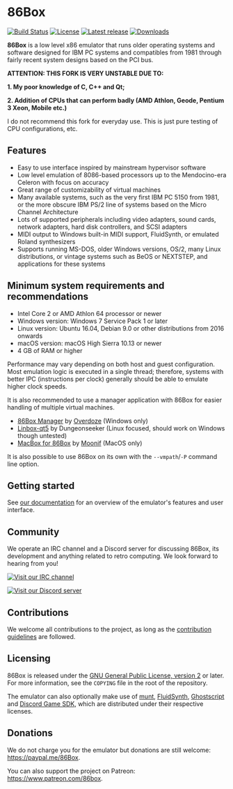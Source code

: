 86Box
=====

[![Build Status](https://ci.86box.net/job/86Box/badge/icon)](https://ci.86box.net/job/86Box/)
[![License](https://img.shields.io/github/license/86Box/86Box)](COPYING) [![Latest release](https://img.shields.io/github/release/86Box/86Box.svg)](https://github.com/86Box/86Box/releases) [![Downloads](https://img.shields.io/github/downloads/86Box/86Box/total.svg)](https://github.com/86Box/86Box/releases)

**86Box** is a low level x86 emulator that runs older operating systems and software designed for IBM PC systems and compatibles from 1981 through fairly recent system designs based on the PCI bus. 

**ATTENTION: THIS FORK IS VERY UNSTABLE DUE TO:**

**1. My poor knowledge of C, C++ and Qt;**

**2. Addition of CPUs that can perform badly (AMD Athlon, Geode, Pentium 3 Xeon, Mobile etc.)**

I do not recommend this fork for everyday use. This is just pure testing of CPU configurations, etc.

Features
--------

* Easy to use interface inspired by mainstream hypervisor software
* Low level emulation of 8086-based processors up to the Mendocino-era Celeron with focus on accuracy
* Great range of customizability of virtual machines
* Many available systems, such as the very first IBM PC 5150 from 1981, or the more obscure IBM PS/2 line of systems based on the Micro Channel Architecture
* Lots of supported peripherals including video adapters, sound cards, network adapters, hard disk controllers, and SCSI adapters
* MIDI output to Windows built-in MIDI support, FluidSynth, or emulated Roland synthesizers
* Supports running MS-DOS, older Windows versions, OS/2, many Linux distributions, or vintage systems such as BeOS or NEXTSTEP, and applications for these systems

Minimum system requirements and recommendations
-----------------------------------------------

* Intel Core 2 or AMD Athlon 64 processor or newer
* Windows version: Windows 7 Service Pack 1 or later
* Linux version: Ubuntu 16.04, Debian 9.0 or other distributions from 2016 onwards
* macOS version: macOS High Sierra 10.13 or newer
* 4 GB of RAM or higher

Performance may vary depending on both host and guest configuration. Most emulation logic is executed in a single thread; therefore, systems with better IPC (instructions per clock) generally should be able to emulate higher clock speeds.

It is also recommended to use a manager application with 86Box for easier handling of multiple virtual machines.

* [86Box Manager](https://github.com/86Box/86BoxManager) by [Overdoze](https://github.com/daviunic) (Windows only)
* [Linbox-qt5](https://github.com/Dungeonseeker/linbox-qt5) by Dungeonseeker (Linux focused, should work on Windows though untested)
* [MacBox for 86Box](https://github.com/Moonif/MacBox) by [Moonif](https://github.com/Moonif) (MacOS only)

It is also possible to use 86Box on its own with the `--vmpath`/`-P` command line option.

Getting started
---------------

See [our documentation](https://86box.readthedocs.io/en/latest/index.html) for an overview of the emulator's features and user interface.

Community
---------

We operate an IRC channel and a Discord server for discussing 86Box, its development and anything related to retro computing. We look forward to hearing from you!

[![Visit our IRC channel](https://kiwiirc.com/buttons/irc.ringoflightning.net/86Box.png)](https://kiwiirc.com/client/irc.ringoflightning.net/?nick=86box|?#86Box)

[![Visit our Discord server](https://discordapp.com/api/guilds/262614059009048590/embed.png)](https://discord.gg/QXK9XTv)

Contributions
---------

We welcome all contributions to the project, as long as the [contribution guidelines](CONTRIBUTING.md) are followed.

Licensing
---------

86Box is released under the [GNU General Public License, version 2](https://www.gnu.org/licenses/old-licenses/gpl-2.0.html) or later. For more information, see the `COPYING` file in the root of the repository.

The emulator can also optionally make use of [munt](https://github.com/munt/munt), [FluidSynth](https://www.fluidsynth.org/), [Ghostscript](https://www.ghostscript.com/) and [Discord Game SDK](https://discord.com/developers/docs/game-sdk/sdk-starter-guide), which are distributed under their respective licenses.

Donations
---------

We do not charge you for the emulator but donations are still welcome:
<https://paypal.me/86Box>.

You can also support the project on Patreon:
<https://www.patreon.com/86box>.
